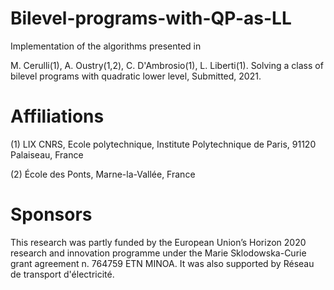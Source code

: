 # Bilevel-programs-with-QP-as-LL

Implementation of the algorithms presented in 

M. Cerulli(1), A. Oustry(1,2), C. D'Ambrosio(1), L. Liberti(1). Solving a class of bilevel programs with quadratic lower level, Submitted, 2021.

# Affiliations
(1) LIX CNRS, Ecole polytechnique, Institute Polytechnique de Paris, 91120 Palaiseau, France

(2) École des Ponts, Marne-la-Vallée, France

# Sponsors
This research was partly funded by the European Union’s Horizon 2020 research and
innovation programme under the Marie Sklodowska-Curie grant agreement n. 764759 ETN MINOA. 
It was also supported by Réseau de transport d'électricité.
